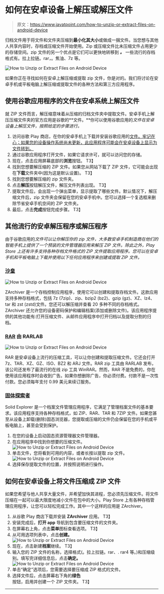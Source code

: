 # 如何在安卓设备上解压或解压文件

> 原文：<https://www.javatpoint.com/how-to-unzip-or-extract-files-on-android-device>

归档文件用于将文件和文件夹压缩到**最小化其大小**或做成一捆文件。当您想与其他人共享内容时，存档或压缩文件开始使用。Zip 或压缩文件比未压缩文件占用更少的存储空间。zip 文件的另一个优点是它们可以更快地转移到 ***。*** 一些流行的存档格式有。拉上拉链。rar，。焦油、7z 等。

![How to Unzip or Extract Files on Android Device](img/7e0c458c1dc8000ad8548865d34b4aaa.png)

如果你正在寻找如何在安卓上解压缩或提取 zip 文件，你是对的。我们将讨论在安卓手机或平板电脑上解压缩或提取文件的各种方法和第三方应用程序。

## 使用谷歌应用程序的文件在安卓系统上解压文件

就 ZIP 文件而言，解压缩意味着从压缩的归档文件夹中提取文件。安卓手机上解压压缩文件夹的官方应用是谷歌的**文件。**你可以使用谷歌应用的*文件在安卓设备上解压文件，按照给定的步骤进行。*

1.  访问谷歌 Play 商店，在你的安卓手机上下载并安装谷歌应用的[文件。牢记在心；如果您的设备操作系统尚未更新，此应用程序可能会在安卓设备上显示为文件转到。](https://play.google.com/store/apps/details?id=com.google.android.apps.nbu.files&hl=en_US)
2.  通过谷歌应用程序打开文件，如果它请求许可，就可以访问您的存储。
3.  现在，点击应用屏幕底部的**浏览**按钮。
    T3】
4.  找到您想要解压缩的 ZIP 文件。如果您从网站下载了 ZIP 文件，它可能会出现在**下载**文件夹中(因为这是默认设置)。
    T3】
5.  找到您想要解压缩的 zip 文件夹。
6.  点击**解压**按钮解压文件，解压文件列表出现。
    T3】
7.  提取文件后，会出现一个弹出菜单，显示提取了哪些文件。默认情况下，解压缩文件后，zip 文件夹会保留在您的安卓手机中。您可以选择一个复选框来删除节省安卓手机空间的 ZIP 文件夹。
8.  最后，点击**完成**按钮完成步骤。
    T3】

## 其他流行的安卓解压程序或解压程序

由于谷歌应用的*文件可以让你解压你的 zip 文件，大多数安卓手机制造商在他们的智能手机上提供了一个预装的文件管理器应用来解压 ZIP 文件。除此之外，Play Store 上还有许多支持各种存档文件格式的 ZIP 文件提取应用程序。您可以在安卓手机和平板电脑上下载并使用以下任何应用程序来创建或提取 ZIP 文件。*

### [沙皇](https://play.google.com/store/apps/details?id=ru.zdevs.zarchiver)

![How to Unzip or Extract Files on Android Device](img/7350af1f57ae595ebfa0e495c258f7cc.png)

ZArchiver 是一个存档控制应用程序，使用它可以创建和提取存档文件。这款应用支持多种存档格式，包括 7z (7zip)、zip、bzip2 (bz2)、gzip (gz)、XZ、lz4、tar 和 zst (zstd)文件。您还可以解压缩并查看 20 多种不同的存档格式。ZArchiver 还允许您的设备密码保护和编辑档案(添加或删除文件)。该应用程序提供的其他功能有:打开压缩文件、从邮件应用程序中打开归档以及提取分割的归档。

### [RAR](https://play.google.com/store/apps/details?id=com.rarlab.rar) 由 RARLAB

![How to Unzip or Extract Files on Android Device](img/7e4bc4f3fb65952e2732f8798f70e1b9.png)

RAR 是安卓设备上流行的压缩工具，可以让你创建和提取压缩文件。它还会打开 7z、TAR、XZ、GZ、ISO、BZ2 和 ARJ 文件。RAR zip 工具由 RARLAB 发布，该公司还发布了最流行的在线 zip 工具 WinRAR。然而，RAR 不是免费的，你在使用该应用程序时会收到广告。如果你想删除广告，你必须付费。付款不是一次性付款。您必须每年支付 0.99 美元来续订服务。

### [固体探索者](https://play.google.com/store/apps/details?id=pl.solidexplorer2)

Solid Explorer 是一个档案文件管理应用程序，它满足了管理档案文件的基本要求。该应用程序支持各种存档格式，如 ZIP、RAR、TAR 和 7ZIP 文件。如果您甚至从设备上卸载(删除)固态浏览器，您提取或压缩的文件仍会保留在您的手机或平板电脑上，甚至会受到保护。

1.  在您的设备上启动固态资源管理器文件管理器。
2.  在应用程序中找到你想要的压缩文件。
    ![How to Unzip or Extract Files on Android Device](img/b8d076288efc2ca10fc2d0e94e85956b.png)
3.  单击文件，您将看到可用的内容，或者长按以提取 zip 文件。
    ![How to Unzip or Extract Files on Android Device](img/b3cbfdd8e851accdf15c1f9ced0c0a77.png)
4.  选择保存提取文件的位置，并按照说明进行操作。

## 如何在安卓设备上将文件压缩成 ZIP 文件

如果您希望与他人共享大量文件，并希望加快其进程，您必须先压缩文件。将文件压缩在一起可以最大限度地减小文件在包中的大小。Play Store 上有各种存档管理应用程序，让您可以轻松完成工作。其中一个这样的应用是 ZArchiver。

1.  从谷歌 Play 商店下载并安装 **ZArchiver** 应用。
    T3】
2.  安装完成后，**打开 app** 导航到包含要压缩文件的文件夹。
3.  在屏幕右上角，点击**菜单**图标查看选项。
    T3】
4.  从可用选项列表中，点击**创建。**
    ![How to Unzip or Extract Files on Android Device](img/e35b481275ee982c5f46ed8ba9f2a2b1.png)
5.  现在，点击新建**档案**继续。
    T3】
6.  输入您的 ZIP 文件的名称，选择格式(。拉上拉链。rar、. rar4 等。)和压缩级别。填写完详细信息后，点击**确定。**
    ![How to Unzip or Extract Files on Android Device](img/cbee414347b783bca4b89f16702c1774.png)
7.  单击“确定”选项后，您需要选择要压缩成 ZIP 格式的文件。
8.  选择文件后，点击屏幕右下角的**绿色**按钮，启用并创建一个 ZIP 文件夹。
    T3】

* * *